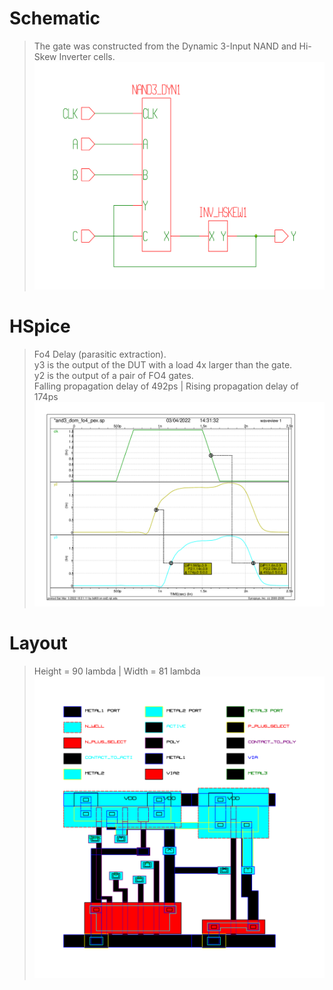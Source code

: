 # Schematic
>
> The gate was constructed from the Dynamic 3-Input NAND and Hi-Skew Inverter cells.  
> <img src="https://github.com/marz-dax/dynamic-cmos-cla-adder/blob/ffcfb7c11d976fe353e43cf58415ef06c5282cdd/domino-gates/and3-dom/schematic/and3_dom_sch.png" width="800">
>
# HSpice
>
> Fo4 Delay (parasitic extraction).  
y3 is the output of the DUT with a load 4x larger than the gate.  
y2 is the output of a pair of FO4 gates.   
> Falling propagation delay of 492ps | Rising propagation delay of 174ps  
> <img src="https://github.com/marz-dax/dynamic-cmos-cla-adder/blob/ffcfb7c11d976fe353e43cf58415ef06c5282cdd/domino-gates/and3-dom/hspice/and3_dom_fo4_pex.png" width="800">
> 
# Layout
>
> Height = 90 lambda | Width = 81 lambda  
> <img src="https://github.com/marz-dax/dynamic-cmos-cla-adder/blob/ffcfb7c11d976fe353e43cf58415ef06c5282cdd/domino-gates/and3-dom/layout/and3_dom_layout.png" width="800">
